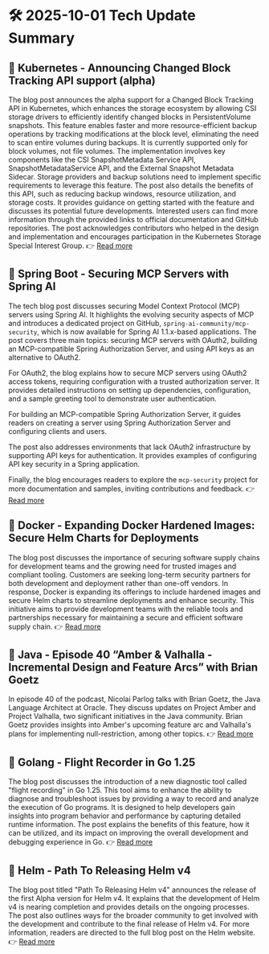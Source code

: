 # 🛠️ 2025-10-01 Tech Update Summary

## 🔹 Kubernetes - Announcing Changed Block Tracking API support (alpha)
The blog post announces the alpha support for a Changed Block Tracking API in Kubernetes, which enhances the storage ecosystem by allowing CSI storage drivers to efficiently identify changed blocks in PersistentVolume snapshots. This feature enables faster and more resource-efficient backup operations by tracking modifications at the block level, eliminating the need to scan entire volumes during backups. It is currently supported only for block volumes, not file volumes. The implementation involves key components like the CSI SnapshotMetadata Service API, SnapshotMetadataService API, and the External Snapshot Metadata Sidecar. Storage providers and backup solutions need to implement specific requirements to leverage this feature. The post also details the benefits of this API, such as reducing backup windows, resource utilization, and storage costs. It provides guidance on getting started with the feature and discusses its potential future developments. Interested users can find more information through the provided links to official documentation and GitHub repositories. The post acknowledges contributors who helped in the design and implementation and encourages participation in the Kubernetes Storage Special Interest Group.
👉 [Read more](https://kubernetes.io/blog/2025/09/25/csi-changed-block-tracking/)

## 🔹 Spring Boot - Securing MCP Servers with Spring AI
The tech blog post discusses securing Model Context Protocol (MCP) servers using Spring AI. It highlights the evolving security aspects of MCP and introduces a dedicated project on GitHub, `spring-ai-community/mcp-security`, which is now available for Spring AI 1.1.x-based applications. The post covers three main topics: securing MCP servers with OAuth2, building an MCP-compatible Spring Authorization Server, and using API keys as an alternative to OAuth2.

For OAuth2, the blog explains how to secure MCP servers using OAuth2 access tokens, requiring configuration with a trusted authorization server. It provides detailed instructions on setting up dependencies, configuration, and a sample greeting tool to demonstrate user authentication.

For building an MCP-compatible Spring Authorization Server, it guides readers on creating a server using Spring Authorization Server and configuring clients and users.

The post also addresses environments that lack OAuth2 infrastructure by supporting API keys for authentication. It provides examples of configuring API key security in a Spring application.

Finally, the blog encourages readers to explore the `mcp-security` project for more documentation and samples, inviting contributions and feedback.
👉 [Read more](https://spring.io/blog/2025/09/30/spring-ai-mcp-server-security)

## 🔹 Docker - Expanding Docker Hardened Images: Secure Helm Charts for Deployments
The blog post discusses the importance of securing software supply chains for development teams and the growing need for trusted images and compliant tooling. Customers are seeking long-term security partners for both development and deployment rather than one-off vendors. In response, Docker is expanding its offerings to include hardened images and secure Helm charts to streamline deployments and enhance security. This initiative aims to provide development teams with the reliable tools and partnerships necessary for maintaining a secure and efficient software supply chain.
👉 [Read more](https://www.docker.com/blog/docker-hardened-images-helm-charts-beta/)

## 🔹 Java - Episode 40 “Amber &amp; Valhalla - Incremental Design and Feature Arcs” with Brian Goetz
In episode 40 of the podcast, Nicolai Parlog talks with Brian Goetz, the Java Language Architect at Oracle. They discuss updates on Project Amber and Project Valhalla, two significant initiatives in the Java community. Brian Goetz provides insights into Amber's upcoming feature arc and Valhalla's plans for implementing null-restriction, among other topics.
👉 [Read more](https://inside.java/2025/09/28/podcast-040/)

## 🔹 Golang - Flight Recorder in Go 1.25
The blog post discusses the introduction of a new diagnostic tool called "flight recording" in Go 1.25. This tool aims to enhance the ability to diagnose and troubleshoot issues by providing a way to record and analyze the execution of Go programs. It is designed to help developers gain insights into program behavior and performance by capturing detailed runtime information. The post explains the benefits of this feature, how it can be utilized, and its impact on improving the overall development and debugging experience in Go.
👉 [Read more](https://go.dev/blog/flight-recorder)

## 🔹 Helm - Path To Releasing Helm v4
The blog post titled "Path To Releasing Helm v4" announces the release of the first Alpha version for Helm v4. It explains that the development of Helm v4 is nearing completion and provides details on the ongoing processes. The post also outlines ways for the broader community to get involved with the development and contribute to the final release of Helm v4. For more information, readers are directed to the full blog post on the Helm website.
👉 [Read more](https://helm.sh/blog/path-to-helm-v4/)


